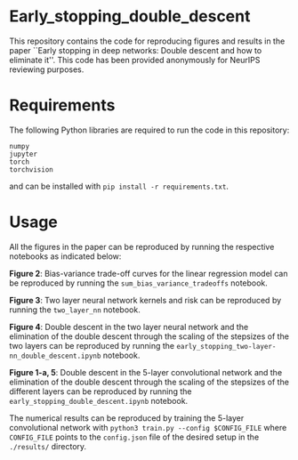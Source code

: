 # Early_stopping_double_descent
This repository contains the code for reproducing figures and results in the paper ``Early stopping in deep networks: Double descent and how to eliminate it''.
This code has been provided anonymously for NeurIPS reviewing purposes.

# Requirements
The following Python libraries are required to run the code in this repository:

```
numpy
jupyter
torch
torchvision
```
and can be installed with `pip install -r requirements.txt`.

# Usage
All the figures in the paper can be reproduced by running the respective notebooks as indicated below:

**Figure 2**: Bias-variance trade-off curves for the linear regression model can be reproduced by running the `sum_bias_variance_tradeoffs` notebook.

**Figure 3**: Two layer neural network kernels and risk can be reproduced by running the `two_layer_nn` notebook.
    
**Figure 4**: Double descent in the two layer neural network and the elimination of the double descent through the scaling of the stepsizes of the two layers can be reproduced by running the `early_stopping_two-layer-nn_double_descent.ipynb` notebook. 

**Figure 1-a, 5**: Double descent in the 5-layer convolutional network and the elimination of the double descent through the scaling of the stepsizes of the different layers can be reproduced by running the `early_stopping_double_descent.ipynb` notebook. 

The numerical results can be reproduced by training the 5-layer convolutional network with `python3 train.py --config $CONFIG_FILE` where `CONFIG_FILE` points to the `config.json` file of the desired setup in the `./results/` directory.
